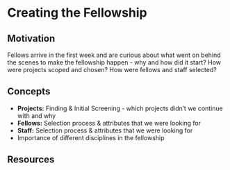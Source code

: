 # Creating the Fellowship

## Motivation
Fellows arrive in the first week and are curious about what went on behind the scenes to make the fellowship happen - why and how did it start? How were projects scoped and chosen? How were fellows and staff selected? 

## Concepts

* **Projects:** Finding & Initial Screening - which projects didn’t we continue with and why
* **Fellows:** Selection process & attributes that we were looking for 
* **Staff:** Selection process & attributes that we were looking for
* Importance of different disciplines in the fellowship

## Resources
